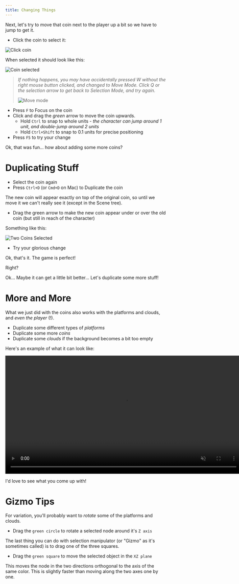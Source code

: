 ```yaml
---
title: Changing Things
---
```


Next, let's try to move that coin next to the player up a bit so we have to jump to get it.

* Click the coin to select it:

![Click coin](res/click_coin.png)

When selected it should look like this:

![Coin selected](res/coin_selected.png)

> _If nothing happens, you may have accidentally pressed W without the right mouse button clicked, and changed to Move Mode. Click Q or the selection arrow to get back to Selection Mode, and try again._
>
> ![Move mode](../assets/move_mode.png)

* Press ```F``` to Focus on the coin
* Click and drag the *green* arrow to move the coin upwards.  
  * Hold ```Ctrl``` to snap to whole units - *the character can jump around 1 unit, and double-jump around 2 units*
  * Hold ```Ctrl+Shift``` to snap to 0.1 units for precise positioning
* Press ```F5``` to try your change

Ok, that was fun... how about adding some more coins?

# Duplicating Stuff

* Select the coin again
* Press ```Ctrl+D``` (or ```Cmd+D``` on Mac) to Duplicate the coin

The new coin will appear exactly on top of the original coin, so until we move it we can't really see it (except in the Scene tree).

* Drag the green arrow to make the new coin appear under or over the old coin (but still in reach of the character)

Something like this:

![Two Coins Selected](res/two_coins_selected.png)

* Try your glorious change

Ok, that's it. The game is perfect!

Right?

Ok... Maybe it can get a little bit better... Let's duplicate some more stuff!

# More and More

What we just did with the coins also works with the platforms and clouds, and *even the player* (!).

* Duplicate some different types of _platforms_
* Duplicate some more _coins_
* Duplicate some _clouds_ if the background becomes a bit too empty

Here's an example of what it can look like:

<p><video muted controls width="740px"><source src="res/3d_platformer_variation.mp4" type="video/mp4"></video></p>

I'd love to see what you come up with!

# Gizmo Tips

For variation, you'll probably want to _rotate_ some of the platforms and clouds.

* Drag the ```green circle``` to rotate a selected node around it's ```Z axis```

The last thing you can do with selection manipulator (or "Gizmo" as it's sometimes called) is to drag one of the three squares.

* Drag the ```green square``` to move the selected object in the ```XZ plane```

This moves the node in the two directions orthogonal to the axis of the same color. This is slightly faster than moving along the two axes one by one.
